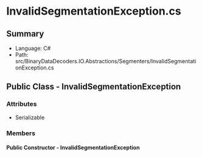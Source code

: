 ﻿# InvalidSegmentationException.cs

## Summary

* Language: C#
* Path: src/BinaryDataDecoders.IO.Abstractions/Segmenters/InvalidSegmentationException.cs

## Public Class - InvalidSegmentationException

### Attributes

 - Serializable

### Members

#### Public Constructor - InvalidSegmentationException



